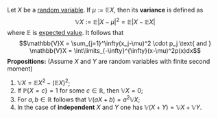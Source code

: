 Let $X$ be a [random variable](random%20variable.md). If $\mu := \mathbb{E}X$, then its **variance** is defined as $$\mathbb{V}X :=  \mathbb{E}|X-\mu|^2 = \mathbb{E}|X-\mathbb{E}X|$$ where $\mathbb{E}$ is [expected value](expected%20value%20of%20random%20variable.md). It follows that $$\mathbb{V}X = \sum_{j=1}^\infty(x_j-\mu)^2 \cdot p_j \text{ and } \mathbb{V}X = \int\limits_{-\infty}^{\infty}(x-\mu)^2p(x)dx$$
**Propositions:** (Assume $X$ and $Y$ are random variables with finite second moment)
1. $\mathbb{V}X=\mathbb{E}X^2-(\mathbb{E}X)^2$;
2. If $\mathbb{P}\{X=c\}=1$ for some $c \in \mathbb{R}$, then $\mathbb{V}X=0$;
3. For $a, b \in \mathbb{R}$ follows that $\mathbb{V}(aX+b)=a^2\mathbb{V}X$;
4. In the case of **independent** $X$ and $Y$ one has $\mathbb{V}(X+Y)=\mathbb{V}X+\mathbb{V}Y$.